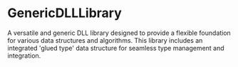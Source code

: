 # GenericDLLLibrary
A versatile and generic DLL library designed to provide a flexible foundation for various data structures and algorithms. This library includes an integrated 'glued type' data structure for seamless type management and integration.
